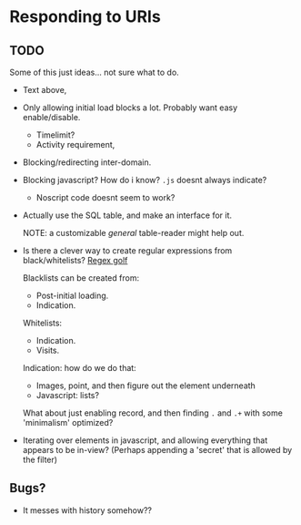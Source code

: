# Responding to URIs

## TODO

Some of this just ideas... not sure what to do.

* Text above,

* Only allowing initial load blocks a lot. Probably want easy enable/disable.
  + Timelimit?
  + Activity requirement,

* Blocking/redirecting inter-domain.

* Blocking javascript? How do i know? `.js` doesnt always indicate?
  + Noscript code doesnt seem to work?

* Actually use the SQL table, and make an interface for it.

  NOTE: a customizable *general* table-reader might help out.

* Is there a clever way to create regular expressions from black/whitelists?
  [Regex golf](http://www.reddit.com/r/programming/comments/1tb0go/regex_golf/)    
  
  Blacklists can be created from:
  + Post-initial loading.
  + Indication.
  
  Whitelists:
  + Indication.
  + Visits.
  
  Indication: how do we do that: 
  + Images, point, and then figure out the element underneath
  + Javascript: lists?
  
  What about just enabling record, and then finding `.` and `.+` with some
  'minimalism' optimized?
  
* Iterating over elements in javascript, and allowing everything that appears
  to be in-view? (Perhaps appending a 'secret' that is allowed by the filter)

## Bugs?

* It messes with history somehow??
